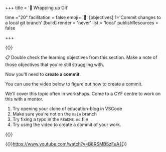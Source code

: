 +++
title = '🎁 Wrapping up Git'

time ="20"
facilitation = false
emoji= '🧩'
[objectives]
    1='Commit changes to a local git branch'
[build]
  render = 'never'
  list = 'local'
  publishResources = false

+++

{{<note type="activity" title="Creating a commit - Figure it out 🔍">}}

📋 Double check the learning objectives from this section. Make a note of those objectives that you're still struggling with.

Now you'll need to **create a commit**.

You can use the video below to figure out how to create a commit.

We'll cover this topic often in workshops. Come to a CYF centre to work on this with a mentor.

1. Try opening your clone of education-blog in VSCode
2. Make sure you're not on the `main` branch
3. Try fixing a typo in the `README.md` file
4. Try using the video to create a commit of your work.

{{</note>}}

{{<youtube>}}https://www.youtube.com/watch?v=B8RSMBSzFuA{{</youtube>}}
